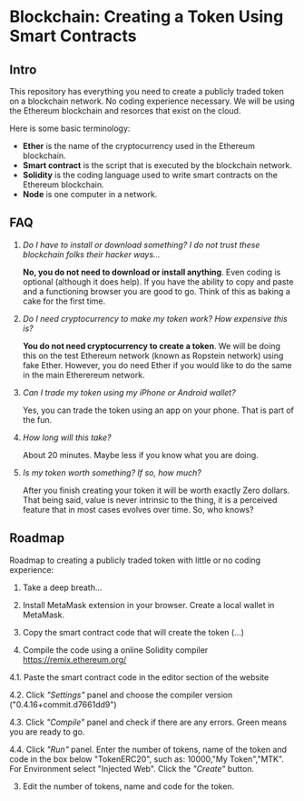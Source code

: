 # Blockchain: Creating a Token Using Smart Contracts

## Intro
This repository has everything you need to create a publicly traded token on a blockchain network. No coding experience necessary. We will be using the Ethereum blockchain and resorces that exist on the cloud.

Here is some basic terminology:
  * **Ether** is the name of the cryptocurrency used in the Ethereum blockchain.
  * **Smart contract** is the script that is executed by the blockchain network.
  * **Solidity** is the coding language used to write smart contracts on the Ethereum blockchain.
  * **Node** is one computer in a network.

## FAQ
1. *Do I have to install or download something? I do not trust these blockchain folks their hacker ways...* 

      **No, you do not need to download or install anything**. Even coding is optional (although it does help). If you have the ability to copy and paste and a functioning browser you are good to go. Think of this as baking a cake for the first time.

2. *Do I need cryptocurrency to make my token work? How expensive this is?*

      **You do not need cryptocurrency to create a token**. We will be doing this on the test Ethereum network (known as Ropstein network) using fake Ether. However, you do need Ether if you would like to do the same in the main Etherereum network.  

3. *Can I trade my token using my iPhone or Android wallet?*

      Yes, you can trade the token using an app on your phone. That is part of the fun.

3. *How long will this take?*

      About 20 minutes. Maybe less if you know what you are doing.

4. *Is my token worth something? If so, how much?*
   
      After you finish creating your token it will be worth exactly Zero dollars. That being said, value is never intrinsic to the thing, it is a perceived feature that in most cases evolves over time. So, who knows?   


## Roadmap
Roadmap to creating a publicly traded token with little or no coding experience:
1. Take a deep breath...

2. Install MetaMask extension in your browser. Create a local wallet in MetaMask.

3. Copy the smart contract code that will create the token (...) 

4. Compile the code using a online Solidity compiler https://remix.ethereum.org/
  
4.1. Paste the smart contract code in the editor section of the website
  
4.2. Click *"Settings"* panel and choose the compiler version ("0.4.16+commit.d7661dd9")
  
4.3. Click *"Compile"* panel and check if there are any errors. Green means you are ready to go.
  
4.4. Click *"Run"* panel. Enter the number of tokens, name of the token and code in the box below "TokenERC20", such as: 10000,"My Token","MTK". For Environment select "Injected Web". Click the *"Create"* button.

3. Edit the number of tokens, name and code for the token.



